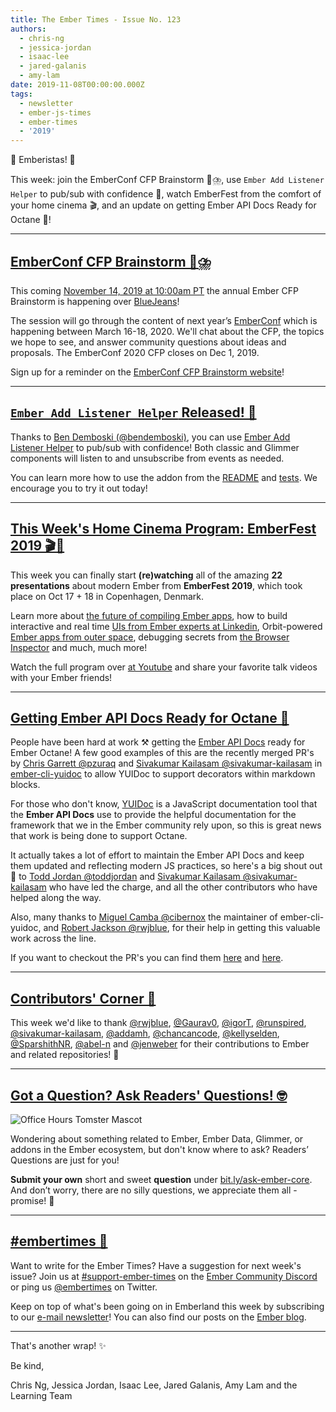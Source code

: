 ```yaml
---
title: The Ember Times - Issue No. 123
authors:
  - chris-ng
  - jessica-jordan
  - isaac-lee
  - jared-galanis
  - amy-lam
date: 2019-11-08T00:00:00.000Z
tags:
  - newsletter
  - ember-js-times
  - ember-times
  - '2019'
---
```



👋 Emberistas! 🐹

This week: join the EmberConf CFP Brainstorm 🧠⛈️, use `Ember Add Listener Helper` to pub/sub with confidence 📣, watch EmberFest from the comfort of your home cinema 🎬, and an update on getting Ember API Docs Ready for Octane 📖!

<!-- READMORE -->

---

## [EmberConf CFP Brainstorm 🧠⛈️](https://emberconf.com/#/cfp-brainstorm)

This coming [November 14, 2019 at 10:00am PT](https://everytimezone.com/s/970f2362) the annual Ember CFP Brainstorm is happening over [BlueJeans](https://bluejeans.com/241628685/webrtc)!

The session will go through the content of next year’s [EmberConf](http://emberconf.com/) which is happening between March 16-18, 2020. We'll chat about the CFP, the topics we hope to see, and answer community questions about ideas and proposals. The EmberConf 2020 CFP closes on Dec 1, 2019.

Sign up for a reminder on the [EmberConf CFP Brainstorm website](https://emberconf.com/#/cfp-brainstorm)!

---

## [`Ember Add Listener Helper` Released! 📣](https://twitter.com/bendemboski/status/1187068387710525440)

Thanks to [Ben Demboski (@bendemboski)](https://github.com/bendemboski), you can use [Ember Add Listener Helper](https://github.com/bendemboski/ember-add-listener-helper) to pub/sub with confidence! Both classic and Glimmer components will listen to and unsubscribe from events as needed.

You can learn more how to use the addon from the [README](https://github.com/bendemboski/ember-add-listener-helper#usage) and [tests](https://github.com/bendemboski/ember-add-listener-helper/blob/master/tests/integration/helpers/add-listener-test.js). We encourage you to try it out today!

---

## [This Week's Home Cinema Program: EmberFest 2019 🎬🍿](https://www.youtube.com/watch?v=zXbqv2PeYCM&list=PLN4SpDLOSVkT0e094BZhGkUnf2WBF09xx)

This week you can finally start **(re)watching** all of the amazing **22 presentations** about modern Ember from **EmberFest 2019**, which took place on Oct 17 + 18 in Copenhagen, Denmark.

Learn more about [the future of compiling Ember apps](https://www.youtube.com/watch?v=StFbdKBC94o), how to build interactive and real time [UIs from Ember experts at Linkedin](https://www.youtube.com/watch?v=lpljvcBUye0), Orbit-powered [Ember apps from outer space](https://www.youtube.com/watch?v=b7-VegI-WX8), debugging secrets from [the Browser Inspector](https://www.youtube.com/watch?v=xIWFn05oLe8) and much, much more!

Watch the full program over [at Youtube](https://www.youtube.com/watch?v=zXbqv2PeYCM&list=PLN4SpDLOSVkT0e094BZhGkUnf2WBF09xx) and share your favorite talk videos with your Ember friends!

---

## [Getting Ember API Docs Ready for Octane 📖](https://github.com/cibernox/ember-cli-yuidoc/pull/52)

People have been hard at work ⚒ getting the [Ember API Docs](https://api.emberjs.com/ember/release) ready for Ember Octane! A few good examples of this are the recently merged PR's by [Chris Garrett @pzuraq](https://github.com/pzuraq) and [Sivakumar Kailasam @sivakumar-kailasam](https://github.com/sivakumar-kailasam) in [ember-cli-yuidoc](https://github.com/cibernox/ember-cli-yuidoc) to allow YUIDoc to support decorators within markdown blocks.

For those who don't know, [YUIDoc](https://github.com/yui/yuidoc) is a JavaScript documentation tool that the **Ember API Docs** use to provide the helpful documentation for the framework that we in the Ember community rely upon, so this is great news that work is being done to support Octane.  

It actually takes a lot of effort to maintain the Ember API Docs and keep them updated and reflecting modern JS practices, so here's a big shout out 🎉 to [Todd Jordan @toddjordan](https://github.com/toddjordan) and [Sivakumar Kailasam @sivakumar-kailasam](https://github.com/sivakumar-kailasam) who have led the charge, and all the other contributors who have helped along the way.

Also, many thanks to [Miguel Camba @cibernox](https://github.com/cibernox) the maintainer of ember-cli-yuidoc, and [Robert Jackson @rwjblue](https://github.com/rwjblue), for their help in getting this valuable work across the line.

If you want to checkout the PR's you can find them [here](https://github.com/cibernox/ember-cli-yuidoc/pull/52) and [here](https://github.com/cibernox/ember-cli-yuidoc/pull/53).

---

## [Contributors' Corner 👏](https://guides.emberjs.com/release/contributing/repositories/)

<p>This week we'd like to thank <a href="https://github.com/rwjblue" target="gh-user">@rwjblue</a>, <a href="https://github.com/Gaurav0" target="gh-user">@Gaurav0</a>, <a href="https://github.com/igorT" target="gh-user">@igorT</a>, <a href="https://github.com/runspired" target="gh-user">@runspired</a>, <a href="https://github.com/sivakumar-kailasam" target="gh-user">@sivakumar-kailasam</a>, <a href="https://github.com/addamh" target="gh-user">@addamh</a>, <a href="https://github.com/chancancode" target="gh-user">@chancancode</a>, <a href="https://github.com/kellyselden" target="gh-user">@kellyselden</a>, <a href="https://github.com/SparshithNR" target="gh-user">@SparshithNR</a>, <a href="https://github.com/abel-n" target="gh-user">@abel-n</a> and <a href="https://github.com/jenweber" target="gh-user">@jenweber</a> for their contributions to Ember and related repositories! 💖</p>

---

## [Got a Question? Ask Readers' Questions! 🤓](https://docs.google.com/forms/d/e/1FAIpQLScqu7Lw_9cIkRtAiXKitgkAo4xX_pV1pdCfMJgIr6Py1V-9Og/viewform)

<div class="blog-row">
  <img class="float-right small transparent padded" alt="Office Hours Tomster Mascot" title="Readers' Questions" src="/images/tomsters/officehours.png" />

  <p>Wondering about something related to Ember, Ember Data, Glimmer, or addons in the Ember ecosystem, but don't know where to ask? Readers’ Questions are just for you!</p>

  <p><strong>Submit your own</strong> short and sweet <strong>question</strong> under <a href="https://bit.ly/ask-ember-core" target="rq">bit.ly/ask-ember-core</a>. And don’t worry, there are no silly questions, we appreciate them all - promise! 🤞</p>
</div>

---

## [#embertimes 📰](https://blog.emberjs.com/tags/newsletter.html)

Want to write for the Ember Times? Have a suggestion for next week's issue? Join us at [#support-ember-times](https://discordapp.com/channels/480462759797063690/485450546887786506) on the [Ember Community Discord](https://discordapp.com/invite/zT3asNS) or ping us [@embertimes](https://twitter.com/embertimes) on Twitter.

Keep on top of what's been going on in Emberland this week by subscribing to our [e-mail newsletter](https://the-emberjs-times.ongoodbits.com/)! You can also find our posts on the [Ember blog](https://emberjs.com/blog/tags/newsletter.html).

---

That's another wrap! ✨

Be kind,

Chris Ng, Jessica Jordan, Isaac Lee, Jared Galanis, Amy Lam and the Learning Team
